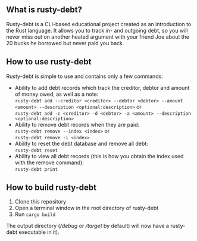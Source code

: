 ## What is rusty-debt?

Rusty-debt is a CLI-based educational project created as an introduction to the Rust language. It allows you to track in- and outgoing debt, so you will never miss out on another heated argument with your friend Joe about the 20 bucks he borrowed but never paid you back.

## How to use rusty-debt

Rusty-debt is simple to use and contains only a few commands:

 * Ability to add debt records which track the creditor, debtor and amount of money owed, as well as a note:<br>
   `rusty-debt add --creditor <creditor> --debtor <debtor> --amount <amount> --description <optional:description>` or<br>
   `rusty-debt add -c <creditor> -d <debtor> -a <amount> --description <optional:description>`
 * Ability to remove debt records when they are paid:<br>
   `rusty-debt remove --index <index>` or<br>
   `rusty-debt remove -i <index>`
 * Ability to reset the debt database and remove all debt:<br>
   `rusty-debt reset`
 * Ability to view all debt records (this is how you obtain the index used with the remove command):<br>
   `rusty-debt print`

## How to build rusty-debt

1. Clone this repository
2. Open a terminal window in the root directory of rusty-debt
3. Run `cargo build`

The output directory (_/debug_ or _/target_ by default) will now have a rusty-debt executable in it).
